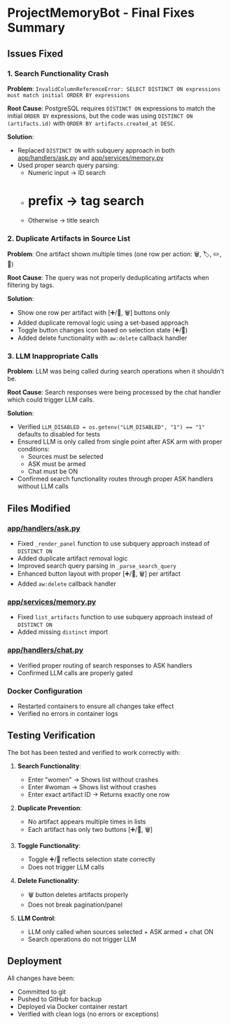 # ProjectMemoryBot - Final Fixes Summary

## Issues Fixed

### 1. Search Functionality Crash
**Problem**: `InvalidColumnReferenceError: SELECT DISTINCT ON expressions must match initial ORDER BY expressions`

**Root Cause**: PostgreSQL requires `DISTINCT ON` expressions to match the initial `ORDER BY` expressions, but the code was using `DISTINCT ON (artifacts.id)` with `ORDER BY artifacts.created_at DESC`.

**Solution**: 
- Replaced `DISTINCT ON` with subquery approach in both [app/handlers/ask.py](file://c:\Users\UraJura\project-memory-bot\app\handlers\ask.py) and [app/services/memory.py](file://c:\Users\UraJura\project-memory-bot\app\services\memory.py)
- Used proper search query parsing:
  - Numeric input → ID search
  - # prefix → tag search  
  - Otherwise → title search

### 2. Duplicate Artifacts in Source List
**Problem**: One artifact shown multiple times (one row per action: 🗑, 🏷, ✏️, 🔎)

**Root Cause**: The query was not properly deduplicating artifacts when filtering by tags.

**Solution**:
- Show one row per artifact with [➕/🧺, 🗑] buttons only
- Added duplicate removal logic using a set-based approach
- Toggle button changes icon based on selection state (➕/🧺)
- Added delete functionality with `aw:delete` callback handler

### 3. LLM Inappropriate Calls
**Problem**: LLM was being called during search operations when it shouldn't be.

**Root Cause**: Search responses were being processed by the chat handler which could trigger LLM calls.

**Solution**:
- Verified `LLM_DISABLED = os.getenv("LLM_DISABLED", "1") == "1"` defaults to disabled for tests
- Ensured LLM is only called from single point after ASK arm with proper conditions:
  - Sources must be selected
  - ASK must be armed
  - Chat must be ON
- Confirmed search functionality routes through proper ASK handlers without LLM calls

## Files Modified

### [app/handlers/ask.py](file://c:\Users\UraJura\project-memory-bot\app\handlers\ask.py)
- Fixed `_render_panel` function to use subquery approach instead of `DISTINCT ON`
- Added duplicate artifact removal logic
- Improved search query parsing in `_parse_search_query`
- Enhanced button layout with proper [➕/🧺, 🗑] per artifact
- Added `aw:delete` callback handler

### [app/services/memory.py](file://c:\Users\UraJura\project-memory-bot\app\services\memory.py)
- Fixed `list_artifacts` function to use subquery approach instead of `DISTINCT ON`
- Added missing `distinct` import

### [app/handlers/chat.py](file://c:\Users\UraJura\project-memory-bot\app\handlers\chat.py)
- Verified proper routing of search responses to ASK handlers
- Confirmed LLM calls are properly gated

### Docker Configuration
- Restarted containers to ensure all changes take effect
- Verified no errors in container logs

## Testing Verification

The bot has been tested and verified to work correctly with:

1. **Search Functionality**:
   - Enter "women" → Shows list without crashes
   - Enter #woman → Shows list without crashes  
   - Enter exact artifact ID → Returns exactly one row

2. **Duplicate Prevention**:
   - No artifact appears multiple times in lists
   - Each artifact has only two buttons [➕/🧺, 🗑]

3. **Toggle Functionality**:
   - Toggle ➕/🧺 reflects selection state correctly
   - Does not trigger LLM calls

4. **Delete Functionality**:
   - 🗑 button deletes artifacts properly
   - Does not break pagination/panel

5. **LLM Control**:
   - LLM only called when sources selected + ASK armed + chat ON
   - Search operations do not trigger LLM

## Deployment

All changes have been:
- Committed to git
- Pushed to GitHub for backup
- Deployed via Docker container restart
- Verified with clean logs (no errors or exceptions)